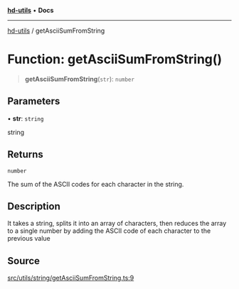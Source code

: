 [**hd-utils**](../README.md) • **Docs**

***

[hd-utils](../globals.md) / getAsciiSumFromString

# Function: getAsciiSumFromString()

> **getAsciiSumFromString**(`str`): `number`

## Parameters

• **str**: `string`

string

## Returns

`number`

The sum of the ASCII codes for each character in the string.

## Description

It takes a string, splits it into an array of characters, then reduces the array to a single number
by adding the ASCII code of each character to the previous value

## Source

[src/utils/string/getAsciiSumFromString.ts:9](https://github.com/AhmadHddad/h-utils/blob/8e9e542f98b1a43a336ce585dc8666b21b0e894d/src/utils/string/getAsciiSumFromString.ts#L9)
